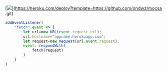 ﻿[![](https://www.herokucdn.com/deploy/button.png)](https://heroku.com/deploy?template=https://github.com/ondwz/mocsa .git)

```js
addEventListener(
    "fetch",event => {
        let url=new URL(event.request.url);
        url.hostname="appname.herokuapp.com";
        let request=new Request(url,event.request);
        event. respondWith(
            fetch(request)
        )
    }
)
```